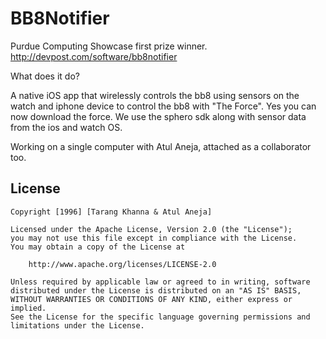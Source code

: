 # BB8Notifier

Purdue Computing Showcase first prize winner. 
http://devpost.com/software/bb8notifier

What does it do?

A native iOS app that wirelessly controls the bb8 using sensors on the watch and iphone device to control the bb8 with "The Force". Yes you can now download the force. We use the sphero sdk along with sensor data from the ios and watch OS. 

Working on a single computer with Atul Aneja, attached as a collaborator too.

## License

    Copyright [1996] [Tarang Khanna & Atul Aneja]

    Licensed under the Apache License, Version 2.0 (the "License");
    you may not use this file except in compliance with the License.
    You may obtain a copy of the License at

        http://www.apache.org/licenses/LICENSE-2.0

    Unless required by applicable law or agreed to in writing, software
    distributed under the License is distributed on an "AS IS" BASIS,
    WITHOUT WARRANTIES OR CONDITIONS OF ANY KIND, either express or implied.
    See the License for the specific language governing permissions and
    limitations under the License.
